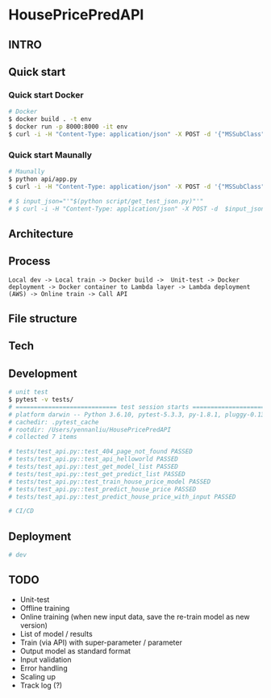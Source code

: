 # HousePricePredAPI

## INTRO

## Quick start

### Quick start Docker

```bash
# Docker
$ docker build . -t env
$ docker run -p 8000:8000 -it env 
$ curl -i -H "Content-Type: application/json" -X POST -d '{"MSSubClass":20.0,"LotFrontage":100.0,"LotArea":17500.0,"OverallQual":7.0,"OverallCond":8.0,"YearBuilt":1959.0,"YearRemodAdd":2002.0,"MasVnrArea":0.0,"BsmtFinSF1":1406.0,"BsmtFinSF2":0.0,"BsmtUnfSF":496.0,"TotalBsmtSF":1902.0,"1stFlrSF":1902.0,"2ndFlrSF":0.0,"LowQualFinSF":0.0,"GrLivArea":1902.0,"BsmtFullBath":1.0,"BsmtHalfBath":0.0,"FullBath":2.0,"HalfBath":0.0,"BedroomAbvGr":3.0,"KitchenAbvGr":1.0,"TotRmsAbvGrd":7.0,"Fireplaces":2.0,"GarageYrBlt":1959.0,"GarageCars":2.0,"GarageArea":567.0,"WoodDeckSF":0.0,"OpenPorchSF":207.0,"EnclosedPorch":162.0,"3SsnPorch":0.0,"ScreenPorch":0.0,"PoolArea":0.0,"MiscVal":0.0,"MoSold":5.0,"YrSold":2010.0}' http://localhost:8000/REST/api/v1.0/_predict_with_input

```
### Quick start Maunally

```bash
# Maunally
$ python api/app.py
$ curl -i -H "Content-Type: application/json" -X POST -d '{"MSSubClass":20.0,"LotFrontage":100.0,"LotArea":17500.0,"OverallQual":7.0,"OverallCond":8.0,"YearBuilt":1959.0,"YearRemodAdd":2002.0,"MasVnrArea":0.0,"BsmtFinSF1":1406.0,"BsmtFinSF2":0.0,"BsmtUnfSF":496.0,"TotalBsmtSF":1902.0,"1stFlrSF":1902.0,"2ndFlrSF":0.0,"LowQualFinSF":0.0,"GrLivArea":1902.0,"BsmtFullBath":1.0,"BsmtHalfBath":0.0,"FullBath":2.0,"HalfBath":0.0,"BedroomAbvGr":3.0,"KitchenAbvGr":1.0,"TotRmsAbvGrd":7.0,"Fireplaces":2.0,"GarageYrBlt":1959.0,"GarageCars":2.0,"GarageArea":567.0,"WoodDeckSF":0.0,"OpenPorchSF":207.0,"EnclosedPorch":162.0,"3SsnPorch":0.0,"ScreenPorch":0.0,"PoolArea":0.0,"MiscVal":0.0,"MoSold":5.0,"YrSold":2010.0}' http://localhost:8000/REST/api/v1.0/_predict_with_input

# $ input_json="'"$(python script/get_test_json.py)"'"
# $ curl -i -H "Content-Type: application/json" -X POST -d  $input_json http://localhost:5000/REST/api/v1.0/_predict_with_input

```

## Architecture

## Process
```
Local dev -> Local train -> Docker build ->  Unit-test -> Docker deployment -> Docker container to Lambda layer -> Lambda deployment (AWS) -> Online train -> Call API

```

## File structure 

## Tech

## Development 
```bash
# unit test 
$ pytest -v tests/
# ============================ test session starts =============================
# platform darwin -- Python 3.6.10, pytest-5.3.3, py-1.8.1, pluggy-0.13.1 -- /Users/yennanliu/anaconda3/envs/yen_dev/bin/python
# cachedir: .pytest_cache
# rootdir: /Users/yennanliu/HousePricePredAPI
# collected 7 items                                                            

# tests/test_api.py::test_404_page_not_found PASSED                      [ 14%]
# tests/test_api.py::test_api_helloworld PASSED                          [ 28%]
# tests/test_api.py::test_get_model_list PASSED                          [ 42%]
# tests/test_api.py::test_get_predict_list PASSED                        [ 57%]
# tests/test_api.py::test_train_house_price_model PASSED                 [ 71%]
# tests/test_api.py::test_predict_house_price PASSED                     [ 85%]
# tests/test_api.py::test_predict_house_price_with_input PASSED          [100%]

# CI/CD
```

## Deployment 
```bash 
# dev
```
## TODO

- Unit-test
- Offline training 
- Online training (when new input data, save the re-train model as new version)
- List of model / results
- Train (via API) with super-parameter / parameter
- Output model as standard format
- Input validation
- Error handling 
- Scaling up
- Track log (?)
